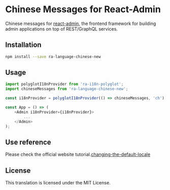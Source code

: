 # Chinese Messages for React-Admin

Chinese messages for [react-admin](https://github.com/marmelab/react-admin), the frontend framework for building admin applications on top of REST/GraphQL services.

## Installation

```sh
npm install --save ra-language-chinese-new
```

## Usage

```js
import polyglotI18nProvider from 'ra-i18n-polyglot';
import chineseMessages from 'ra-language-chinese-new';

const i18nProvider = polyglotI18nProvider(() => chineseMessages, 'ch');

const App = () => (
    <Admin i18nProvider={i18nProvider}>
        ...
    </Admin>
);
```

## Use reference
Please check the official website tutorial.[changing-the-default-locale](https://marmelab.com/react-admin/Translation.html#changing-the-default-locale)

## License

This translation is licensed under the MIT License.
